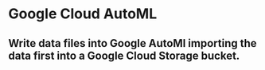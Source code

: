 # Google Cloud AutoML
## Write data files into Google AutoMl importing the data first into a Google Cloud Storage bucket.